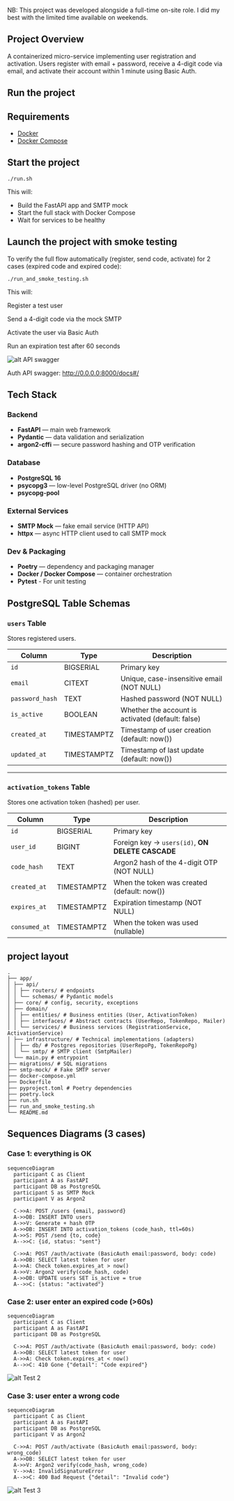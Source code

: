NB: This project was developed alongside a full-time on-site role. I did my best with the limited time available on weekends.

## Project Overview

A containerized micro-service implementing user registration and activation.
Users register with email + password, receive a 4-digit code via email, and activate their account within 1 minute using Basic Auth.

## Run the project

## Requirements

- [Docker](https://www.docker.com/)
- [Docker Compose](https://docs.docker.com/compose/)

## Start the project

```
./run.sh

```

This will:

- Build the FastAPI app and SMTP mock
- Start the full stack with Docker Compose
- Wait for services to be healthy

## Launch the project with smoke testing

To verify the full flow automatically (register, send code, activate) for 2 cases (expired code and expired code):

```
./run_and_smoke_testing.sh

```

This will:

Register a test user

Send a 4-digit code via the mock SMTP

Activate the user via Basic Auth

Run an expiration test after 60 seconds

![alt API swagger](docs/swagger.png)

Auth API swagger: http://0.0.0.0:8000/docs#/

## Tech Stack

### Backend

- **FastAPI** — main web framework
- **Pydantic** — data validation and serialization
- **argon2-cffi** — secure password hashing and OTP verification

### Database

- **PostgreSQL 16**
- **psycopg3** — low-level PostgreSQL driver (no ORM)
- **psycopg-pool**

### External Services

- **SMTP Mock** — fake email service (HTTP API)
- **httpx** — async HTTP client used to call SMTP mock

### Dev & Packaging

- **Poetry** — dependency and packaging manager
- **Docker / Docker Compose** — container orchestration
- **Pytest** - For unit testing

## PostgreSQL Table Schemas

### `users` Table

Stores registered users.

| Column          | Type        | Description                                       |
| --------------- | ----------- | ------------------------------------------------- |
| `id`            | BIGSERIAL   | Primary key                                       |
| `email`         | CITEXT      | Unique, case-insensitive email (NOT NULL)         |
| `password_hash` | TEXT        | Hashed password (NOT NULL)                        |
| `is_active`     | BOOLEAN     | Whether the account is activated (default: false) |
| `created_at`    | TIMESTAMPTZ | Timestamp of user creation (default: now())       |
| `updated_at`    | TIMESTAMPTZ | Timestamp of last update (default: now())         |

---

### `activation_tokens` Table

Stores one activation token (hashed) per user.

| Column        | Type        | Description                                      |
| ------------- | ----------- | ------------------------------------------------ |
| `id`          | BIGSERIAL   | Primary key                                      |
| `user_id`     | BIGINT      | Foreign key → `users(id)`, **ON DELETE CASCADE** |
| `code_hash`   | TEXT        | Argon2 hash of the 4-digit OTP (NOT NULL)        |
| `created_at`  | TIMESTAMPTZ | When the token was created (default: now())      |
| `expires_at`  | TIMESTAMPTZ | Expiration timestamp (NOT NULL)                  |
| `consumed_at` | TIMESTAMPTZ | When the token was used (nullable)               |

## project layout

```
.
├── app/
│ ├── api/
│ │ ├── routers/ # endpoints
│ │ └── schemas/ # Pydantic models
│ ├── core/ # config, security, exceptions
│ ├── domain/
│ │ ├── entities/ # Business entities (User, ActivationToken)
│ │ ├── interfaces/ # Abstract contracts (UserRepo, TokenRepo, Mailer)
│ │ └── services/ # Business services (RegistrationService, ActivationService)
│ ├── infrastructure/ # Technical implementations (adapters)
│ │ ├── db/ # Postgres repositories (UserRepoPg, TokenRepoPg)
│ │ └── smtp/ # SMTP client (SmtpMailer)
│ └── main.py # entrypoint
├── migrations/ # SQL migrations
├── smtp-mock/ # Fake SMTP server
├── docker-compose.yml
├── Dockerfile
├── pyproject.toml # Poetry dependencies
├── poetry.lock
├── run.sh
├── run_and_smoke_testing.sh
└── README.md
```

## Sequences Diagrams (3 cases)

### Case 1: everything is OK

```
sequenceDiagram
  participant C as Client
  participant A as FastAPI
  participant DB as PostgreSQL
  participant S as SMTP Mock
  participant V as Argon2

  C->>A: POST /users {email, password}
  A->>DB: INSERT INTO users
  A->>V: Generate + hash OTP
  A->>DB: INSERT INTO activation_tokens (code_hash, ttl=60s)
  A->>S: POST /send {to, code}
  A-->>C: {id, status: "sent"}

  C->>A: POST /auth/activate (BasicAuth email:password, body: code)
  A->>DB: SELECT latest token for user
  A->>A: Check token.expires_at > now()
  A->>V: Argon2 verify(code_hash, code)
  A->>DB: UPDATE users SET is_active = true
  A-->>C: {status: "activated"}

```

### Case 2: user enter an expired code (>60s)

```
sequenceDiagram
  participant C as Client
  participant A as FastAPI
  participant DB as PostgreSQL

  C->>A: POST /auth/activate (BasicAuth email:password, body: code)
  A->>DB: SELECT latest token for user
  A->>A: Check token.expires_at < now()
  A-->>C: 410 Gone {"detail": "Code expired"}
```

![alt Test 2](docs/test_code_success.png)

### Case 3: user enter a wrong code

```
sequenceDiagram
  participant C as Client
  participant A as FastAPI
  participant DB as PostgreSQL
  participant V as Argon2

  C->>A: POST /auth/activate (BasicAuth email:password, body: wrong_code)
  A->>DB: SELECT latest token for user
  A->>V: Argon2 verify(code_hash, wrong_code)
  V-->>A: InvalidSignatureError
  A-->>C: 400 Bad Request {"detail": "Invalid code"}
```

![alt Test 3](docs/test_code_expired.png)
